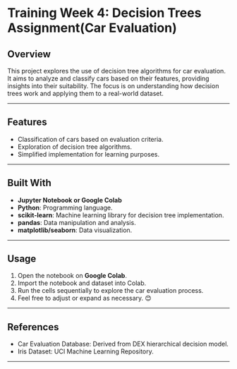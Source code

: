 # Training Week 4: Decision Trees Assignment(Car Evaluation)

## Overview
This project explores the use of decision tree algorithms for car evaluation. It aims to analyze and classify cars based on their features, providing insights into their suitability. The focus is on understanding how decision trees work and applying them to a real-world dataset.

---

## Features
- Classification of cars based on evaluation criteria.
- Exploration of decision tree algorithms.
- Simplified implementation for learning purposes.

---

## Built With
- **Jupyter Notebook or Google Colab**
- **Python**: Programming language.
- **scikit-learn**: Machine learning library for decision tree implementation.
- **pandas**: Data manipulation and analysis.
- **matplotlib/seaborn**: Data visualization.

---

## Usage
1. Open the notebook on **Google Colab**.
2. Import the notebook and dataset into Colab.
3. Run the cells sequentially to explore the car evaluation process.
4. Feel free to adjust or expand as necessary. 😊

---

## References
- Car Evaluation Database: Derived from DEX hierarchical decision model.
- Iris Dataset: UCI Machine Learning Repository.

---
